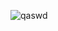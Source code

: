![qaswd](https://raw.githubusercontent.com/arissashen/Image/master/Ghost%20Blade/two.jpg?token=AtcpCPTPXOf-lm6m29g-44tBVr_dsK3bks5ccKPVwA%3D%3D)
